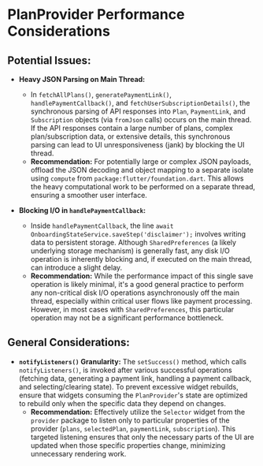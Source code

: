 # PlanProvider Performance Considerations

## Potential Issues:

*   **Heavy JSON Parsing on Main Thread:**
    *   In `fetchAllPlans()`, `generatePaymentLink()`, `handlePaymentCallback()`, and `fetchUserSubscriptionDetails()`, the synchronous parsing of API responses into `Plan`, `PaymentLink`, and `Subscription` objects (via `fromJson` calls) occurs on the main thread. If the API responses contain a large number of plans, complex plan/subscription data, or extensive details, this synchronous parsing can lead to UI unresponsiveness (jank) by blocking the UI thread.
    *   **Recommendation:** For potentially large or complex JSON payloads, offload the JSON decoding and object mapping to a separate isolate using `compute` from `package:flutter/foundation.dart`. This allows the heavy computational work to be performed on a separate thread, ensuring a smoother user interface.

*   **Blocking I/O in `handlePaymentCallback`:**
    *   Inside `handlePaymentCallback`, the line `await OnboardingStateService.saveStep('disclaimer');` involves writing data to persistent storage. Although `SharedPreferences` (a likely underlying storage mechanism) is generally fast, any disk I/O operation is inherently blocking and, if executed on the main thread, can introduce a slight delay.
    *   **Recommendation:** While the performance impact of this single save operation is likely minimal, it's a good general practice to perform any non-critical disk I/O operations asynchronously off the main thread, especially within critical user flows like payment processing. However, in most cases with `SharedPreferences`, this particular operation may not be a significant performance bottleneck.

## General Considerations:

*   **`notifyListeners()` Granularity:** The `setSuccess()` method, which calls `notifyListeners()`, is invoked after various successful operations (fetching data, generating a payment link, handling a payment callback, and selecting/clearing state). To prevent excessive widget rebuilds, ensure that widgets consuming the `PlanProvider`'s state are optimized to rebuild only when the specific data they depend on changes.
    *   **Recommendation:** Effectively utilize the `Selector` widget from the `provider` package to listen only to particular properties of the provider (`plans`, `selectedPlan`, `paymentLink`, `subscription`). This targeted listening ensures that only the necessary parts of the UI are updated when those specific properties change, minimizing unnecessary rendering work.


